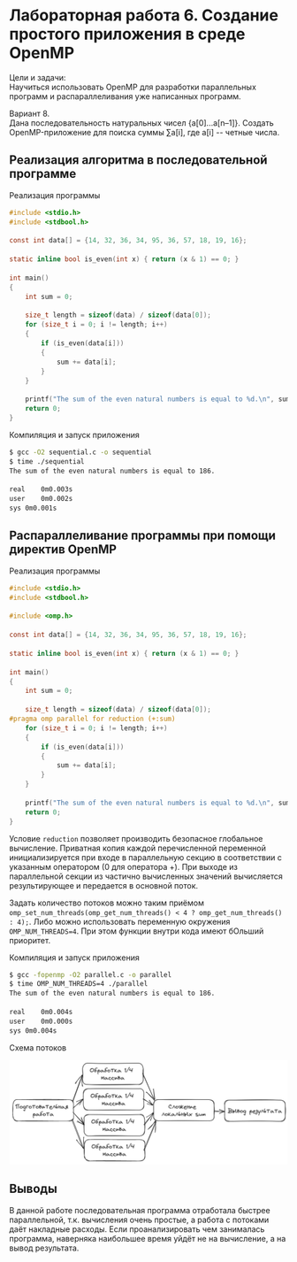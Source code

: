 # Лабораторная работа 6. Создание простого приложения в среде OpenMP

Цели и задачи:  
Научиться использовать OpenMP для разработки параллельных программ и распараллеливания уже написанных программ.

Вариант 8.  
Дана последовательность натуральных чисел {a[0]...a[n–1]}. Создать OpenMP-приложение для поиска суммы ∑a[i], где a[i] -- четные числа.

## Реализация алгоритма в последовательной программе

Реализация программы
```c
#include <stdio.h>
#include <stdbool.h>

const int data[] = {14, 32, 36, 34, 95, 36, 57, 18, 19, 16};

static inline bool is_even(int x) { return (x & 1) == 0; }

int main()
{
    int sum = 0;

    size_t length = sizeof(data) / sizeof(data[0]);
    for (size_t i = 0; i != length; i++)
    {
        if (is_even(data[i]))
        {
            sum += data[i];
        }
    }

    printf("The sum of the even natural numbers is equal to %d.\n", sum);
    return 0;
}
```

Компиляция и запуск приложения
```sh
$ gcc -O2 sequential.c -o sequential
$ time ./sequential 
The sum of the even natural numbers is equal to 186.

real	0m0.003s
user	0m0.002s
sys	0m0.001s
```

## Распараллеливание программы при помощи директив OpenMP

Реализация программы
```c
#include <stdio.h>
#include <stdbool.h>

#include <omp.h>

const int data[] = {14, 32, 36, 34, 95, 36, 57, 18, 19, 16};

static inline bool is_even(int x) { return (x & 1) == 0; }

int main()
{
    int sum = 0;

    size_t length = sizeof(data) / sizeof(data[0]);
#pragma omp parallel for reduction (+:sum)
    for (size_t i = 0; i != length; i++)
    {
        if (is_even(data[i]))
        {
            sum += data[i];
        }
    }

    printf("The sum of the even natural numbers is equal to %d.\n", sum);
    return 0;
}
```

Условие `reduction` позволяет производить безопасное глобальное вычисление. Приватная копия каждой перечисленной переменной инициализируется при входе в параллельную секцию в соответствии с указанным оператором (0 для оператора +). При выходе из параллельной секции из частично вычисленных значений вычисляется результирующее и передается в основной поток.

Задать количество потоков можно таким приёмом `omp_set_num_threads(omp_get_num_threads() < 4 ? omp_get_num_threads() : 4);`. Либо можно использовать переменную окружения `OMP_NUM_THREADS=4`. При этом функции внутри кода имеют бОльший приоритет.

Компиляция и запуск приложения
```sh
$ gcc -fopenmp -O2 parallel.c -o parallel
$ time OMP_NUM_THREADS=4 ./parallel
The sum of the even natural numbers is equal to 186.

real	0m0.004s
user	0m0.000s
sys	0m0.004s
```

Схема потоков

![Схема потоков распараллелинной версии](res/threads_scheme.png "Схема потоков распараллелинной версии")

## Выводы

В данной работе последовательная программа отработала быстрее параллельной, т.к. вычисления очень простые, а работа с потоками даёт накладные расходы.
Если проанализировать чем занималась программа, наверняка наибольшее время уйдёт не на вычисление, а на вывод результата.